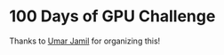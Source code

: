 # **100 Days of GPU Challenge**

Thanks to [Umar Jamil](https://github.com/hkproj/100-days-of-gpu) for organizing this!
